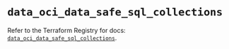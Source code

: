 # `data_oci_data_safe_sql_collections`

Refer to the Terraform Registry for docs: [`data_oci_data_safe_sql_collections`](https://registry.terraform.io/providers/oracle/oci/6.18.0/docs/data-sources/data_safe_sql_collections).
